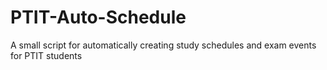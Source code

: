 # PTIT-Auto-Schedule
A small script for automatically creating study schedules and exam events for PTIT students
